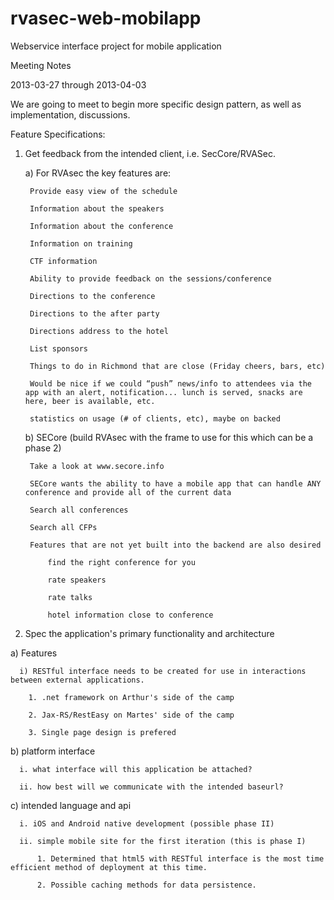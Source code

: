 rvasec-web-mobilapp
===================

Webservice interface project for mobile application

Meeting Notes

2013-03-27 through 2013-04-03

We are going to meet to begin more specific design pattern, as well as implementation,  discussions.

Feature Specifications:

1) Get feedback from the intended client, i.e. SecCore/RVASec.

    a) For RVAsec the key features are:

        Provide easy view of the schedule

        Information about the speakers

        Information about the conference

        Information on training

        CTF information

        Ability to provide feedback on the sessions/conference

        Directions to the conference

        Directions to the after party

        Directions address to the hotel

        List sponsors

        Things to do in Richmond that are close (Friday cheers, bars, etc)

        Would be nice if we could “push” news/info to attendees via the app with an alert, notification... lunch is served, snacks are here, beer is available, etc.

        statistics on usage (# of clients, etc), maybe on backed 

    b) SECore (build RVAsec with the frame to use for this which can be a phase 2)

        Take a look at www.secore.info

        SECore wants the ability to have a mobile app that can handle ANY conference and provide all of the current data

        Search all conferences

        Search all CFPs

        Features that are not yet built into the backend are also desired

            find the right conference for you

            rate speakers

            rate talks

            hotel information close to conference

2) Spec the application's primary functionality and architecture

  a) Features

      i) RESTful interface needs to be created for use in interactions between external applications.

        1. .net framework on Arthur's side of the camp

        2. Jax-RS/RestEasy on Martes' side of the camp

        3. Single page design is prefered

  b) platform interface

      i. what interface will this application be attached?

      ii. how best will we communicate with the intended baseurl?

  c) intended language and api

      i. iOS and Android native development (possible phase II)

      ii. simple mobile site for the first iteration (this is phase I)

          1. Determined that html5 with RESTful interface is the most time efficient method of deployment at this time.

          2. Possible caching methods for data persistence.
